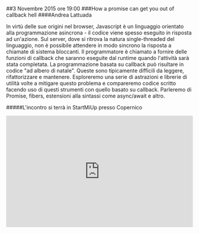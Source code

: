 ##3 Novembre 2015 ore 19:00
###How a promise can get you out of callback hell
####Andrea Lattuada <a href="https://twitter.com/utaal" target="_blank" class="icon-twitter"></a>

In virtù delle sue origini nel browser, Javascript è un linguaggio orientato alla programmazione asincrona - il codice viene spesso eseguito in risposta ad un'azione. Sul server, dove si ritrova la natura single-threaded del linguaggio, non è possibile attendere in modo sincrono la risposta a chiamate di sistema bloccanti. Il programmatore è chiamato a fornire delle funzioni di callback che saranno eseguite dal runtime quando l'attività sarà stata completata. La programmazione basata su callback può risultare in codice "ad albero di natale". Queste sono tipicamente difficili da leggere, rifattorizzare e mantenere. Esploreremo una serie di astrazioni e librerie di utilità volte a mitigare questo problema e compareremo codice scritto facendo uso di questi strumenti con quello basato su callback. Parleremo di Promise, fibers, estensioni alla sintassi come async/await e altro.

#####L'incontro si terrà in StartMiUp presso Copernico
<div class="frame">
<iframe src="https://www.google.com/maps/embed?pb=!1m18!1m12!1m3!1d2797.0069000733693!2d9.20309423016357!3d45.48980579943327!2m3!1f0!2f0!3f0!3m2!1i1024!2i768!4f13.1!3m3!1m2!1s0x0000000000000000%3A0xf85d28f3d532d3b5!2sCopernico+Milano!5e0!3m2!1sen!2sit!4v1431020946555" width="100%" height="300" frameborder="0" style="border:0"></iframe>
</div>
